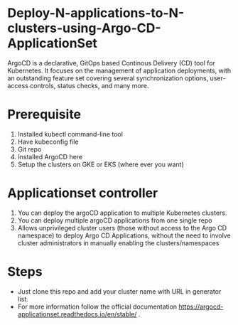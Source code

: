 # Deploy-N-applications-to-N-clusters-using-Argo-CD-ApplicationSet
ArgoCD is a declarative, GitOps based Continous Delivery (CD) tool for Kubernetes. It focuses on the management of application deployments, 
with an outstanding feature set covering several synchronization options, user-access controls, status checks, and many more. 

# Prerequisite
1. Installed kubectl command-line tool
2. Have kubeconfig file
3. Git repo
4. Installed ArgoCD here
5. Setup the clusters on GKE or EKS (where ever you want)

# Applicationset controller
1. You can deploy the argoCD application to multiple Kubernetes clusters.
2. You can deploy multiple argoCD applications from one single repo
3. Allows unprivileged cluster users (those without access to the Argo CD namespace) to deploy Argo CD Applications, 
   without the need to involve cluster administrators in manually enabling the clusters/namespaces
   
# Steps 
* Just clone this repo and add your cluster name with URL in generator list. 
* For more information follow the official documentation https://argocd-applicationset.readthedocs.io/en/stable/ .
